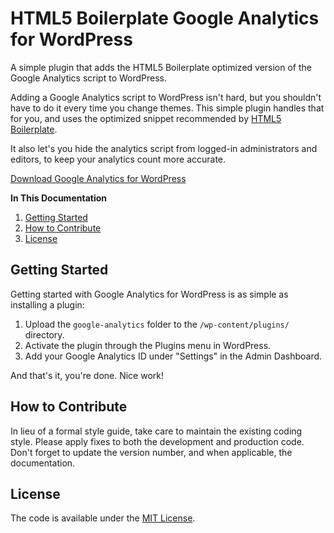 # HTML5 Boilerplate Google Analytics for WordPress
A simple plugin that adds the HTML5 Boilerplate optimized version of the Google Analytics script to WordPress.

Adding a Google Analytics script to WordPress isn't hard, but you shouldn't have to do it every time you change themes. This simple plugin handles that for you, and uses the optimized snippet recommended by [HTML5 Boilerplate](http://html5boilerplate.com/).

It also let's you hide the analytics script from logged-in administrators and editors, to keep your analytics count more accurate.

[Download Google Analytics for WordPress](https://github.com/cferdinandi/google-analytics/archive/master.zip)

**In This Documentation**

1. [Getting Started](#getting-started)
2. [How to Contribute](#how-to-contribute)
3. [License](#license)



## Getting Started

Getting started with Google Analytics for WordPress is as simple as installing a plugin:

1. Upload the `google-analytics` folder to the `/wp-content/plugins/` directory.
2. Activate the plugin through the Plugins menu in WordPress.
3. Add your Google Analytics ID under "Settings" in the Admin Dashboard.

And that's it, you're done. Nice work!



## How to Contribute

In lieu of a formal style guide, take care to maintain the existing coding style. Please apply fixes to both the development and production code. Don't forget to update the version number, and when applicable, the documentation.



## License

The code is available under the [MIT License](LICENSE.md).